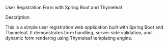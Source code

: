 User Registration Form with Spring Boot and Thymeleaf

Description

This is a simple user registration web application built with Spring Boot and Thymeleaf. It demonstrates form handling, server-side validation, and dynamic form rendering using Thymeleaf templating engine.

